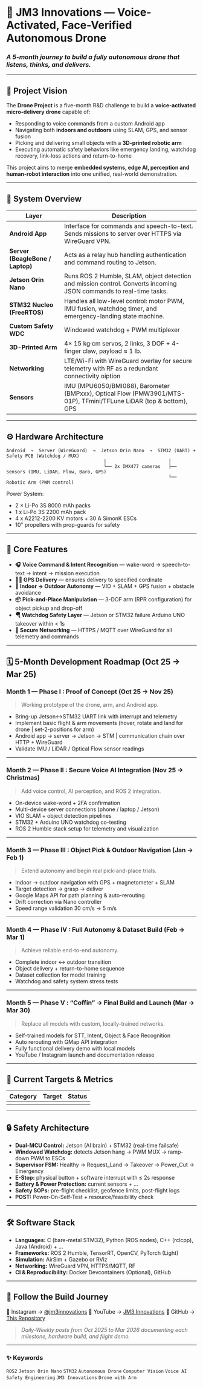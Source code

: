 # 🚁 JM3 Innovations — Voice-Activated, Face-Verified Autonomous Drone

### *A 5-month journey to build a fully autonomous drone that listens, thinks, and delivers.*

---

## 🎯 Project Vision

The **Drone Project** is a five-month R&D challenge to build a
**voice-activated micro-delivery drone** capable of:

* Responding to voice commands from a custom Android app
* Navigating both **indoors and outdoors** using SLAM, GPS, and sensor fusion
* Picking and delivering small objects with a **3D-printed robotic arm**
* Executing automatic safety behaviors like emergency landing, watchdog recovery, link-loss actions and return-to-home

This project aims to merge **embedded systems, edge AI, perception and human-robot interaction**
into one unified, real-world demonstration.

---

## 🧠 System Overview

| Layer                            | Description                                                                                                                  |
| -------------------------------- | ---------------------------------------------------------------------------------------------------------------------------- |
| **Android App**                  | Interface for commands and speech-to-text. Sends missions to server over HTTPS via WireGuard VPN.                            |
| **Server (BeagleBone / Laptop)** | Acts as a relay hub handling authentication and command routing to Jetson.                                                   |
| **Jetson Orin Nano**             | Runs ROS 2 Humble, SLAM, object detection and mission control. Converts incoming JSON commands to real-time tasks.           |
| **STM32 Nucleo (FreeRTOS)**      | Handles all low-level control: motor PWM, IMU fusion, watchdog timer, and emergency-landing state machine.                   |
| **Custom Safety WDC**            | Windowed watchdog + PWM multiplexer                                                                                          |
| **3D-Printed Arm**               | 4× 15 kg·cm servos, 2 links, 3 DOF + 4-finger claw, payload ≈ 1 lb.                                                          |
| **Networking**                   | LTE/Wi-Fi with WireGuard overlay for secure telemetry with RF as a redundant connectivity oiption                            |
| **Sensors**                      | IMU (MPU6050/BMI088), Barometer (BMPxxx), Optical Flow (PMW3901/MTS-01P), TFmini/TFLune LiDAR (top & bottom), GPS            |

---

## ⚙️ Hardware Architecture

```
Android  →  Server (WireGuard)  →  Jetson Orin Nano  →  STM32 (UART) + Safety PCB (Watchdog / MUX)
                                    |                       │
                                    └── 2x IMX477 cameras   ├── Sensors (IMU, LiDAR, Flow, Baro, GPS)
                                                            └── Robotic Arm (PWM control)
```

Power System:

* 2 × Li-Po 3S 8000 mAh packs
* 1 x Li-Po 3S 2200 mAh pack
* 4 x A2212-2200 KV motors + 30 A SimonK ESCs
* 10″ propellers with prop-guards for safety

---

## 🧩 Core Features

* **🎧 Voice Command & Intent Recognition** — wake-word → speech-to-text → intent → mission execution
* **🧟‍♂️ GPS Delivery** — ensures delivery to specified cordinate
* **🦭 Indoor → Outdoor Autonomy** — VIO + SLAM + GPS fusion + obstacle avoidance
* **📦 Pick-and-Place Manipulation** — 3-DOF arm (RPR configuration) for object pickup and drop-off
* **🪂 Watchdog Safety Layer** — Jetson or STM32 failure Arduino UNO takeover within < 1s
* **📡 Secure Networking** — HTTPS / MQTT over WireGuard for all telemetry and commands

---

## 🗓️ 5-Month Development Roadmap (Oct 25 → Mar 25)

### **Month 1 — Phase I : Proof of Concept (Oct 25 → Nov 25)**

> Working prototype of the drone, arm, and Android app.

* Bring-up Jetson↔STM32 UART link with interrupt and telemetry
* Implement basic flight & arm movements (hover, rotate and land for drone | set-2-positions for arm)
* Android app → server → Jetson → STM | communication chain over HTTP + WireGuard
* Validate IMU / LiDAR / Optical Flow sensor readings

---

### **Month 2 — Phase II : Secure Voice AI Integration (Nov 25 → Christmas)**

> Add voice control, AI perception, and ROS 2 integration.

* On-device wake-word + 2FA confirmation
* Multi-device server connections (phone / laptop / Jetson)
* VIO SLAM + object detection pipelines
* STM32 + Arduino UNO watchdog co-testing
* ROS 2 Humble stack setup for telemetry and visualization

---

### **Month 3 — Phase III : Object Pick & Outdoor Navigation (Jan → Feb 1)**

> Extend autonomy and begin real pick-and-place trials.

* Indoor → outdoor navigation with GPS + magnetometer + SLAM
* Target detection → grasp → deliver
* Google Maps API for path planning & auto-rerouting
* Drift correction via Nano controller
* Speed range validation 30 cm/s → 5 m/s

---

### **Month 4 — Phase IV : Full Autonomy & Dataset Build (Feb → Mar 1)**

> Achieve reliable end-to-end autonomy.

* Complete indoor ↔ outdoor transition
* Object delivery + return-to-home sequence
* Dataset collection for model training
* Watchdog and safety system stress tests

---

### **Month 5 — Phase V : “Coffin” → Final Build and Launch (Mar → Mar 30)**

> Replace all models with custom, locally-trained networks.

* Self-trained models for STT, Intent, Object & Face Recognition
* Auto rerouting with GMap API integration
* Fully functional delivery demo with local models
* YouTube / Instagram launch and documentation release

---

## 🧮 Current Targets & Metrics

| Category                 | Target                       | Status                         |
| ------------------------ | ---------------------------- | ------------------------------ |
|                          |                              |                                |

---

## 🔒 Safety Architecture

* **Dual-MCU Control:** Jetson (AI brain) + STM32 (real-time failsafe)
* **Windowed Watchdog:** detects Jetson hang → PWM MUX → ramp-down PWM to ESCs
* **Supervisor FSM:** Healthy → Request_Land → Takeover → Power_Cut → Emergency
* **E-Stop:** physical button + software interrupt with ≤ 2s response
* **Battery & Power Protection:** current sensors + ...
* **Safety SOPs:** pre-flight checklist, geofence limits, post-flight logs
* **POST:** Power-On-Self-Test + resource/feasibility check

---

## 🛠️ Software Stack

* **Languages:** C (bare-metal STM32), Python (ROS nodes), C++ (rclcpp), Java (Android) + ...
* **Frameworks:** ROS 2 Humble, TensorRT, OpenCV, PyTorch (Light)
* **Simulation:** AirSim + Gazebo or RViz
* **Networking:** WireGuard VPN, HTTPS/MQTT, RF
* **CI & Reproducibility:** Docker Devcontainers (Optional), GitHub 

---

## 🎥 Follow the Build Journey

📸 Instagram → [@jm3innovations](https://www.instagram.com/jm3innovations)
🎥 YouTube → [JM3 Innovations](https://www.youtube.com/@jm3innovations)
🐙 GitHub → [This Repository](https://github.com/Jkdxbns/Autonomous-Drone)

> *Daily-Weekly posts from Oct 2025 to Mar 2026 documenting each milestone, hardware build, and flight demo.*

---

### ✨ Keywords

`ROS2`  `Jetson Orin Nano`  `STM32`  `Autonomous Drone`  `Computer Vision`  `Voice AI`  `Safety Engineering`  `JM3 Innovations` `Drone with Arm`
